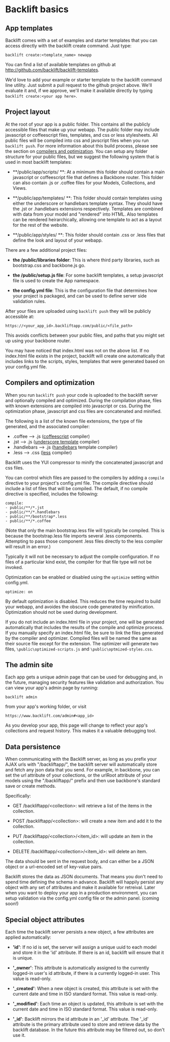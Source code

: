 # Backlift basics

## App templates

Backlift comes with a set of examples and starter templates that you can access directly with the backlift create command. Just type:

    backlift create:<template_name> newapp 

You can find a list of available templates on github at http://github.com/backlift/backlift-templates.

We'd love to add your example or starter template to the backlift command line utility. Just submit a pull request to the github project above. We'll evaluate it and, if we approve, we'll make it available directly by typing `backlift create:<your app here>`.

## Project layout

At the root of your app is a public folder. This contains all the publicly accessible files that make up your webapp. The public folder may include javascript or coffeescript files, templates, and css or less stylesheets. All public files will be compiled into css and javscript files when you run `backlift push`. For more information about this build process, please see the section on [compilers and optimization](#compilers-and-optimization). You can setup any folder structure for your public files, but we suggest the following system that is used in most backlift templates:

* **/public/app/scripts/ **: At a minimum this folder should contain a main javascript or coffeescript file that defines a Backbone router. This folder can also contain .js or .coffee files for your Models, Collections, and Views.

* **/public/app/templates/ **: This folder should contain templates using either the underscore or handlebars template syntax. They should have the .jst or .handlebars extensions respectively. Templates are combined with data from your model and "rendered" into HTML. Also templates can be rendered heirarchically, allowing one template to act as a layout for the rest of the website. 

* **/public/app/styles/ **: This folder should contain .css or .less files that define the look and layout of your webapp.

There are a few additional project files:

* **the /public/libraries folder**: This is where third party libraries, such as bootstrap.css and backbone.js go.

* **the /public/setup.js file**: For some backlift templates, a setup javascript file is used to create the App namespace.

* **the config.yml file**: This is the configuration file that determines how your project is packaged, and can be used to define server side validation rules.

After your files are uploaded using `backlift push` they will be publicly accessible at:

    https://<your_app_id>.backliftapp.com/public/<file_path> 

This avoids conflicts between your public files, and paths that you might set up using your backbone router.

You may have noticed that index.html was not on the above list. If no index.html file exists in the project, backlift will create one automatically that includes links to the scripts, styles, templates that were generated based on your config.yml file.

## Compilers and optimization

When you run `backlift push` your code is uploaded to the backlift server and optionally compiled and optimized. During the compilation phase, files with known extensions are compiled into javascript or css. During the optimization phase, javascript and css files are concatenated and minified. 

The following is a list of the known file extensions, the type of file generated, and the associated compiler:

* .coffee --&gt; .js ([coffeescript](http://coffeescript.org/) compiler)
* .jst --&gt; .js ([underscore template](http://underscorejs.org/#template) compiler)
* .handlebars --&gt; .js ([handlebars](http://handlebarsjs.com/) template compiler)
* .less --&gt; .css ([less](http://lesscss.org/) compiler)

Backlift uses the YUI compressor to minify the concatenated javascript and css files.

You can control which files are passed to the compilers by adding a `compile` directive to your project's config.yml file. The compile directive should include a list of files that will be compiled. The default, if no compile directive is specified, includes the following:

<pre><code class="no-highlight">compile:
- public/**/*.jst
- public/**/*.handlebars
- public/**/bootstrap*.less
- public/**/*.coffee
</code></pre>

(Note that only the main bootstrap.less file will typically be compiled. This is because the bootstrap.less file imports several .less components. Attempting to pass those component .less files directly to the less compiler will result in an error.)

Typically it will not be necessary to adjust the compile configuration. If no files of a particular kind exist, the compiler for that file type will not be invoked.

Optimization can be enabled or disabled using the `optimize` setting within config.yml.

	optimize: on

By default optimization is disabled. This reduces the time required to build your webapp, and avoides the obscure code generated by minification. Optimization should not be used during development.

If you do not include an index.html file in your project, one will be generated automatically that includes the results of the compile and optimize process. If you manually specify an index.html file, be sure to link the files generated by the compiler and optimizer. Compiled files will be named the same as their source file except for the extension. The optimizer will generate two files, `\public\optimized-scripts.js` and `\public\optmized-styles.css`.

## The admin site

Each app gets a unique admin page that can be used for debugging and, in the future, managing security features like validation and authorization. You can view your app's admin page by running:

    backlift admin

from your app's working folder, or visit

    https://www.backlift.com/admin#<app_id>

As you develop your app, this page will change to reflect your app's collections and request history. This makes it a valuable debugging tool.


## Data persistence

When communicating with the Backlift server, as long as you prefix your AJAX urls with "/backliftapp/", the backlift server will automatically store and fetch any json data that you send. For example, in backbone, you can set the url attribute of your collections, or the urlRoot attribute of your models using the "/backliftapp/" prefix and then use backbone's standard save or create methods.

Specifically:

* GET /backliftapp/&lt;collection&gt;: will retrieve a list of the items in the collection.

* POST /backliftapp/&lt;collection&gt;: will create a new item and add it to the collection.

* PUT /backliftapp/&lt;collection&gt;/&lt;item_id&gt;: will update an item in the collection.

* DELETE /backliftapp/&lt;collection&gt;/&lt;item_id&gt;: will delete an item.

The data should be sent in the request body, and can either be a JSON object or a url-encoded set of key-value pairs. 

Backlift stores the data as JSON documents. That means you don't need to spend time defining the schema in advance. Backlift will happily persist any object with any set of attributes and make it available for retreival. Later when you want to deploy your app in a production environment, you can setup validation via the config.yml config file or the admin panel. (coming soon!)


## Special object attributes

Each time the backlift server persists a new object, a few attributes are applied automatically:

* **'id'**: If no id is set, the server will assign a unique uuid to each model and store it in the 'id' attribute. If there is an id, backlift will ensure that it is unique. 

* **'_owner'**: This attribute is automatically assigned to the currently logged-in user's id attribute, if there is a currently logged-in user. This value is read-only.

* **'_created'**: When a new object is created, this attribute is set with the current date and time in ISO standard format. This value is read-only.

* **'_modified'**: Each time an object is updated, this attribute is set with the current date and time in ISO standard format. This value is read-only.

* **'_id'**: Backlift mirrors the id attribute in an '_id' attribute. The '_id' attribute is the primary attribute used to store and retrieve data by the backlift database. In the future this attribute may be filtered out, so don't use it.